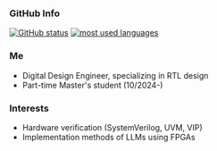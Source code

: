 <!--## r-tatsu =-->

### GitHub Info

[![GitHub status](https://github-readme-stats.vercel.app/api?username=r-tatsu&count_private=true&show_icons=true)](https://github.com/anuraghazra/github-readme-stats)
[![most used languages](https://github-readme-stats.vercel.app/api/top-langs/?username=r-tatsu&hide=VHDL)](https://github.com/anuraghazra/github-readme-stats)

### Me

- Digital Design Engineer, specializing in RTL design
- Part-time Master's student (10/2024-)

### Interests

- Hardware verification (SystemVerilog, UVM, VIP)
- Implementation methods of LLMs using FPGAs
